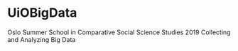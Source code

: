 # UiOBigData
Oslo Summer School in Comparative Social Science Studies 2019  Collecting and Analyzing Big Data
